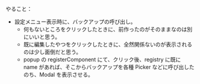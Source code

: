 やること：

- 設定メニュー表示時に、バックアップの呼び出し。
  - 何もないところをクリックしたときに、前作ったのがそのままなのは別にいいと思う。
  - 既に編集したやつをクリックしたときに、全然関係ないのが表示されるのは少し面倒だと思う。
  - popup の registerComponent にて、クリック後、registry に既に name があれば、そこからバックアップを各種 Picker などに呼び出したのち、Modal を表示させる。
